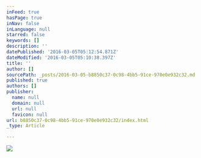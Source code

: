```yaml
---
inFeed: true
hasPage: true
inNav: false
inLanguage: null
starred: false
keywords: []
description: ''
datePublished: '2016-03-05T05:12:54.871Z'
dateModified: '2016-03-05T05:10:38.397Z'
title: ''
author: []
sourcePath: _posts/2016-03-05-b8850c37-0c98-4bb5-91ce-970e0e932c32.md
published: true
authors: []
publisher:
  name: null
  domain: null
  url: null
  favicon: null
url: b8850c37-0c98-4bb5-91ce-970e0e932c32/index.html
_type: Article

---
```

![](https://the-grid-user-content.s3-us-west-2.amazonaws.com/e79d9358-2cf9-4186-8fbe-dff1c552596d.jpg)